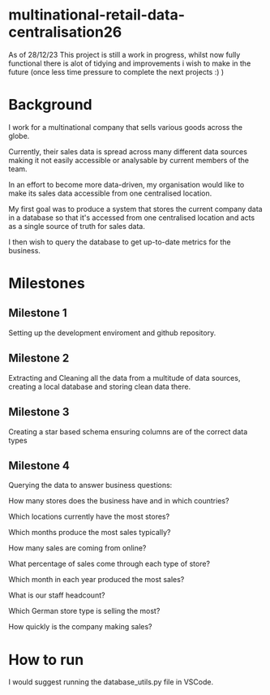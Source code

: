 # multinational-retail-data-centralisation26

As of 28/12/23 This project is still a work in progress, whilst now fully functional there is alot of tidying and improvements i wish to make in the future (once less time pressure to complete the next projects :) ) 

# Background 
I work for a multinational company that sells various goods across the globe.

Currently, their sales data is spread across many different data sources making it not easily accessible or analysable by current members of the team.

In an effort to become more data-driven, my organisation would like to make its sales data accessible from one centralised location.

My first goal was to produce a system that stores the current company data in a database so that it's accessed from one centralised location and acts as a single source of truth for sales data.

I then wish to query the database to get up-to-date metrics for the business.

# Milestones 

## Milestone 1 
Setting up the development enviroment and github repository. 

## Milestone 2
Extracting and Cleaning all the data from a multitude of data sources, creating a local database and storing clean data there.

## Milestone 3
Creating a star based schema ensuring columns are of the correct data types

## Milestone 4
Querying the data to answer business questions:

How many stores does the business have and in which countries?

Which locations currently have the most stores?

Which months produce the most sales typically?

How many sales are coming from online?

What percentage of sales come through each type of store?

Which month in each year produced the most sales?

What is our staff headcount?

Which German store type is selling the most?

How quickly is the company making sales?

# How to run
I would suggest running the database_utils.py file in VSCode.



